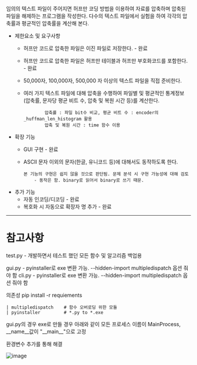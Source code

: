 임의의 텍스트 파일이 주어지면 허프만 코딩 방법을 이용하여 자료를 압축하며 압축된 파일을 해제하는 프로그램을 작성한다.
다수의 텍스트 파일에서 실험을 하여 각각의 압축률과 평균적인 압축률을 계산해 본다.


+ 제한요소 및 요구사항
  * 허프만 코드로 압축한 파일은 이진 파일로 저장한다. - 완료
  * 허프만 코드로 압축한 파일은 허프만 테이블과 허프만 부호화코드를 포함한다. - 완료
  * 50,000자, 100,000자, 500,000 자 이상의 텍스트 파일을 직접 준비한다.
  * 여러 가지 텍스트 파일에 대해 압축을 수행하여 파일별 및 평균적인 통계정보(압축률, 문자당 평균 비트 수, 압축 및 복원 시간 등)를 계산한다.
  
                압축률 : 파일 bit수 비교, 평균 비트 수 : encoder의 _huffman_len_histogram 활용
                압축 및 복원 시간 : time 함수 이용

+ 확장 기능
  * GUI 구현 - 완료
  * ASCII 문자 이외의 문자(한글, 유니코드 등)에 대해서도 동작하도록 한다.

        본 기능의 구현은 쉽지 않을 것으로 판단됨. 문제 분석 시 구현 가능성에 대해 검토
            - 동작은 함. binary로 읽어서 binary로 쓰기 때문.

+ 추가 기능
  * 자동 인코딩/디코딩 - 완료
  * 복호화 시 자동으로 확장자 명 추가 - 완료


- - -
# 참고사항
test.py - 개발하면서 테스트 했던 모든 함수 및 알고리즘 백업용

gui.py - pyinstaller로 exe 변환 가능. --hidden-import multipledispatch 옵션 줘야 함
cli.py - pyinstaller로 exe 변환 가능. --hidden-import multipledispatch 옵션 줘야 함

의존성
    pip install -r requiements

    | multipledispatch    # 함수 오버로딩 위한 모듈
    | pyinstaller         # *.py to *.exe

gui.py의 경우 exe로 만들 경우 아래와 같이 모든 프로세스 이름이 MainProcess, __name__값이 "\_\_main\_\_"으로 고정

환경변수 추가를 통해 해결

![image](https://user-images.githubusercontent.com/81803973/183275958-58e675e4-99f0-4dbb-8f54-d6c0108aee25.png)

